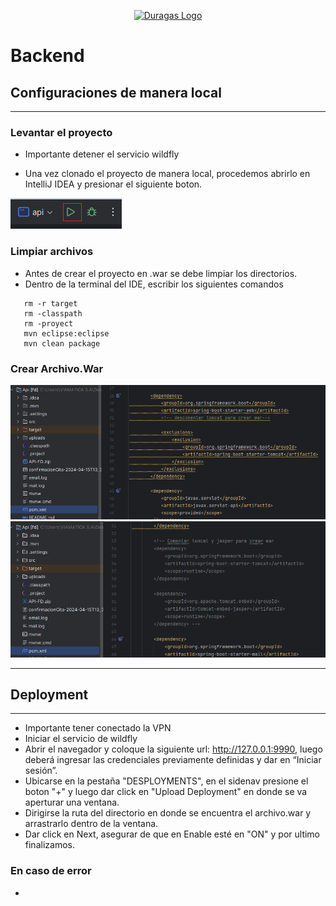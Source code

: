 <p align="center"><a href="#" target="_blank"><img src="https://duragaspromo.com/img/logo.png" width="400" alt="Duragas Logo"></a></p>

 
# Backend

## Configuraciones de manera local
---
### Levantar el proyecto
- Importante detener el servicio wildfly

- Una vez clonado el proyecto de manera local, procedemos abrirlo en IntelliJ IDEA y presionar el siguiente boton.

![alt text](image-1.png)

### Limpiar archivos

- Antes de crear el proyecto en .war se debe limpiar los directorios.
- Dentro de la terminal del IDE, escribir los siguientes comandos 
```
   rm -r target
   rm -classpath
   rm -proyect
   mvn eclipse:eclipse
   mvn clean package
```


### Crear Archivo.War
 
![alt text](pom.png)
![alt text](pom.xml.png)


---
## Deployment 
---
- Importante tener conectado la VPN
- Iniciar el servicio de wildfly
- Abrir el navegador y coloque la siguiente url: http://127.0.0.1:9990, luego deberá ingresar las credenciales previamente definidas y dar en “Iniciar sesión”.
- Ubicarse en la pestaña "DESPLOYMENTS", en el sidenav presione el boton "+" y luego dar click en "Upload Deployment" en donde se va aperturar una ventana.
- Dirigirse la ruta del directorio en donde se encuentra el archivo.war y arrastrarlo dentro de la ventana.
- Dar click en Next, asegurar de que en Enable esté en "ON" y por ultimo finalizamos.

### En caso de error 
- 

